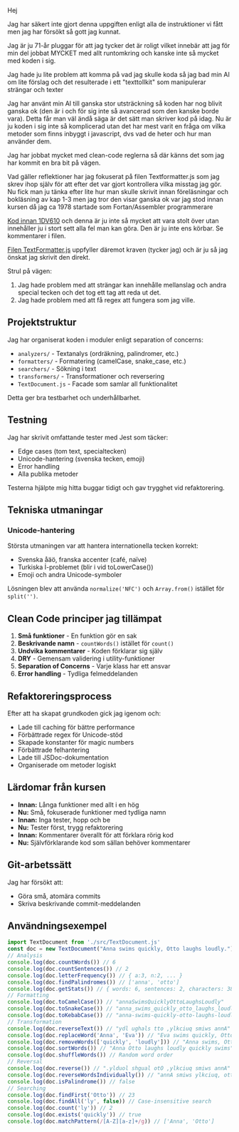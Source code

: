 Hej

Jag har säkert inte gjort denna uppgiften enligt alla de instruktioner vi fått men jag har försökt så gott jag kunnat.

Jag är ju 71-år pluggar för att jag tycker det är roligt vilket innebär att jag för min del jobbat MYCKET med allt runtomkring och kanske inte så mycket med koden i sig.

Jag hade ju lite problem att komma på vad jag skulle koda så jag bad min AI om lite förslag och det resulterade i ett "texttollkit" som manipulerar strängar och texter

Jag har använt min AI till ganska stor utsträckning så koden har nog blivit ganska ok (den är i och för sig inte så avancerad som den kanske borde vara). Detta får man väl ändå säga är det sätt man skriver kod på idag. Nu är ju koden i sig inte så komplicerad utan det har mest varit en fråga om vilka metoder som finns inbyggt i javascript, dvs vad de heter och hur man använder dem.

Jag har jobbat mycket med clean-code reglerna så där känns det som jag har kommit en bra bit på vägen. 

Vad gäller reflektioner har jag fokuserat på filen Textformatter.js som jag skrev ihop själv för att efter det var gjort kontrollera vilka misstag jag gör. Nu fick man ju tänka efter lite hur man skulle skrivit innan föreläsningar och bokläsning av kap 1-3 men jag tror den visar ganska ok var jag stod innan kursen då jag ca 1978 startade som Fortan/Assembler programmerare

[Kod innan 1DV610](nyborjarkod.md) och denna är ju inte så mycket att vara stolt över utan innehåller ju i stort sett alla fel man kan göra. Den är ju inte ens körbar. Se kommentarer i filen.

[Filen TextFormatter.js](../src/formatters/TextFormatter.js) uppfyller däremot kraven (tycker jag) och är ju så jag önskat jag skrivit den direkt.

Strul på vägen:

1. Jag hade problem med att strängar kan innehålle mellanslag och andra special tecken och det tog ett tag att reda ut det.
2. Jag hade problem med att få regex att fungera som jag ville.

## Projektstruktur
Jag har organiserat koden i moduler enligt separation of concerns:
- `analyzers/` - Textanalys (ordräkning, palindromer, etc.)
- `formatters/` - Formatering (camelCase, snake_case, etc.)
- `searchers/` - Sökning i text
- `transformers/` - Transformationer och reversering
- `TextDocument.js` - Facade som samlar all funktionalitet

Detta ger bra testbarhet och underhållbarhet.

## Testning
Jag har skrivit omfattande tester med Jest som täcker:
- Edge cases (tom text, specialtecken)
- Unicode-hantering (svenska tecken, emoji)
- Error handling
- Alla publika metoder

Testerna hjälpte mig hitta buggar tidigt och gav trygghet vid refaktorering.

## Tekniska utmaningar

### Unicode-hantering
Största utmaningen var att hantera internationella tecken korrekt:
- Svenska åäö, franska accenter (café, naïve)
- Turkiska İ-problemet (blir i̇ vid toLowerCase())
- Emoji och andra Unicode-symboler

Lösningen blev att använda `normalize('NFC')` och `Array.from()` istället för `split('')`.

## Clean Code principer jag tillämpat
1. **Små funktioner** - En funktion gör en sak
2. **Beskrivande namn** - `countWords()` istället för `count()`
3. **Undvika kommentarer** - Koden förklarar sig själv
4. **DRY** - Gemensam validering i utility-funktioner
5. **Separation of Concerns** - Varje klass har ett ansvar
6. **Error handling** - Tydliga felmeddelanden

## Refaktoreringsprocess
Efter att ha skapat grundkoden gick jag igenom och:
- Lade till caching för bättre performance
- Förbättrade regex för Unicode-stöd  
- Skapade konstanter för magic numbers
- Förbättrade felhantering
- Lade till JSDoc-dokumentation
- Organiserade om metoder logiskt

## Lärdomar från kursen
- **Innan:** Långa funktioner med allt i en hög
- **Nu:** Små, fokuserade funktioner med tydliga namn
- **Innan:** Inga tester, hopp och be
- **Nu:** Tester först, trygg refaktorering
- **Innan:** Kommentarer överallt för att förklara rörig kod
- **Nu:** Självförklarande kod som sällan behöver kommentarer

## Git-arbetssätt
Jag har försökt att:
- Göra små, atomära commits
- Skriva beskrivande commit-meddelanden

## Användningsexempel

```javascript
import TextDocument from './src/TextDocument.js'
const doc = new TextDocument("Anna swims quickly, Otto laughs loudly.")
// Analysis
console.log(doc.countWords()) // 6
console.log(doc.countSentences()) // 2
console.log(doc.letterFrequency()) // { a:3, n:2, ... }
console.log(doc.findPalindromes()) // ['anna', 'otto']
console.log(doc.getStats()) // { words: 6, sentences: 2, characters: 38, ... }
// Formatting
console.log(doc.toCamelCase()) // "annaSwimsQuicklyOttoLaughsLoudly"
console.log(doc.toSnakeCase()) // "anna_swims_quickly_otto_laughs_loudly"
console.log(doc.toKebabCase()) // "anna-swims-quickly-otto-laughs-loudly"
// Transformation
console.log(doc.reverseText()) // "ydl ughals tto ,ylkciuq smiws annA"
console.log(doc.replaceWord('Anna', 'Eva')) // "Eva swims quickly, Otto laughs loudly."
console.log(doc.removeWords(['quickly', 'loudly'])) // "Anna swims, Otto laughs."
console.log(doc.sortWords()) // "Anna Otto laughs loudly quickly swims"
console.log(doc.shuffleWords()) // Random word order
// Reversal
console.log(doc.reverse()) // ".ylduol shgual otO ,ylkciuq smiws annA"
console.log(doc.reverseWordsIndividually()) // "annA smiws ylkciuq, ottO shgual .ylduol"
console.log(doc.isPalindrome()) // false
// Searching
console.log(doc.findFirst('Otto')) // 23
console.log(doc.findAll('ly', false)) // Case-insensitive search
console.log(doc.count('ly')) // 2
console.log(doc.exists('quickly')) // true
console.log(doc.matchPattern(/[A-Z][a-z]+/g)) // ['Anna', 'Otto']
```
